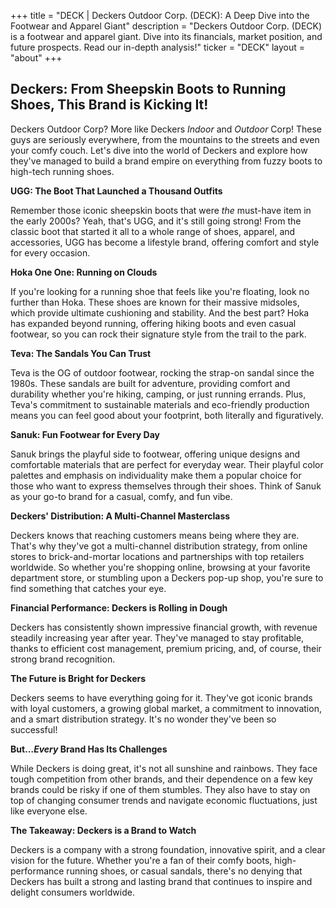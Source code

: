 +++
title = "DECK |  Deckers Outdoor Corp. (DECK): A Deep Dive into the Footwear and Apparel Giant"
description = "Deckers Outdoor Corp. (DECK) is a footwear and apparel giant. Dive into its financials, market position, and future prospects. Read our in-depth analysis!"
ticker = "DECK"
layout = "about"
+++

        


##  Deckers: From Sheepskin Boots to Running Shoes, This Brand is Kicking It!

Deckers Outdoor Corp? More like Deckers *Indoor* and *Outdoor* Corp! These guys are seriously everywhere, from the mountains to the streets and even your comfy couch. Let's dive into the world of Deckers and explore how they've managed to build a brand empire on everything from fuzzy boots to high-tech running shoes. 

**UGG: The Boot That Launched a Thousand Outfits**

Remember those iconic sheepskin boots that were *the* must-have item in the early 2000s? Yeah, that's UGG, and it's still going strong! From the classic boot that started it all to a whole range of shoes, apparel, and accessories, UGG has become a lifestyle brand, offering comfort and style for every occasion. 

**Hoka One One: Running on Clouds**

If you're looking for a running shoe that feels like you're floating, look no further than Hoka. These shoes are known for their massive midsoles, which provide ultimate cushioning and stability.  And the best part? Hoka has expanded beyond running, offering hiking boots and even casual footwear, so you can rock their signature style from the trail to the park.

**Teva: The Sandals You Can Trust**

Teva is the OG of outdoor footwear, rocking the strap-on sandal since the 1980s.  These sandals are built for adventure, providing comfort and durability whether you're hiking, camping, or just running errands.  Plus, Teva's commitment to sustainable materials and eco-friendly production means you can feel good about your footprint, both literally and figuratively.

**Sanuk: Fun Footwear for Every Day**

Sanuk brings the playful side to footwear, offering unique designs and comfortable materials that are perfect for everyday wear.  Their playful color palettes and emphasis on individuality make them a popular choice for those who want to express themselves through their shoes.  Think of Sanuk as your go-to brand for a casual, comfy, and fun vibe.

**Deckers' Distribution:  A Multi-Channel Masterclass**

Deckers knows that reaching customers means being where they are. That's why they've got a multi-channel distribution strategy, from online stores to brick-and-mortar locations and partnerships with top retailers worldwide.  So whether you're shopping online, browsing at your favorite department store, or stumbling upon a Deckers pop-up shop, you're sure to find something that catches your eye.

**Financial Performance:  Deckers is Rolling in Dough**

Deckers has consistently shown impressive financial growth, with revenue steadily increasing year after year. They've managed to stay profitable, thanks to efficient cost management, premium pricing, and, of course, their strong brand recognition. 

**The Future is Bright for Deckers**

Deckers seems to have everything going for it. They've got iconic brands with loyal customers, a growing global market, a commitment to innovation, and a smart distribution strategy. It's no wonder they've been so successful! 

**But…*Every* Brand Has Its Challenges**

While Deckers is doing great, it's not all sunshine and rainbows. They face tough competition from other brands, and their dependence on a few key brands could be risky if one of them stumbles.  They also have to stay on top of changing consumer trends and navigate economic fluctuations, just like everyone else. 

**The Takeaway:  Deckers is a Brand to Watch**

Deckers is a company with a strong foundation, innovative spirit, and a clear vision for the future. Whether you're a fan of their comfy boots, high-performance running shoes, or casual sandals, there's no denying that Deckers has built a strong and lasting brand that continues to inspire and delight consumers worldwide. 

        